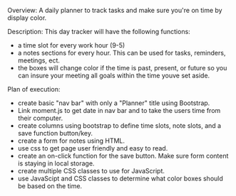 Overview:
A daily planner to track tasks and make sure you're on time by display color.  

Description:
This day tracker will have the following functions:
- a time slot for every work hour (9-5)
- a notes sections for every hour. This can be used for tasks, reminders, meetings, ect.
- the boxes will change color if the time is past, present, or future so you can insure your meeting all goals within the time youve set aside.

Plan of execution:
- create basic "nav bar" with only a "Planner" title using Bootstrap. 
- Link moment.js to get date in nav bar and to take the users time from their computer.
- create columns using bootstrap to define time slots, note slots, and a save function button/key.
- create a form for notes using HTML.
- use css to get page user friendly and easy to read.
- create an on-click function for the save button. Make sure form content is staying in local storage. 
- create multiple CSS classes to use for JavaScript.
- use JavaScipt and CSS classes to determine what color boxes should be based on the time.
